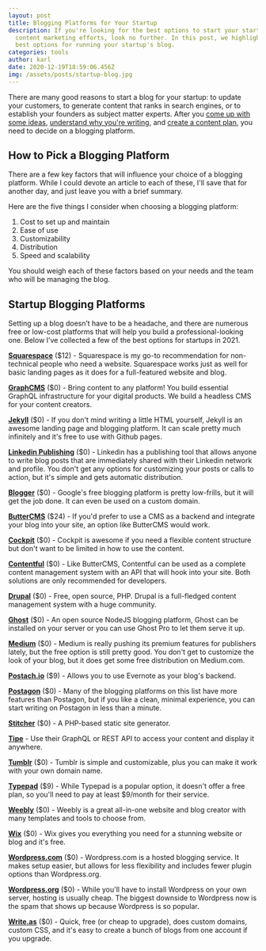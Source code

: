```yaml
---
layout: post
title: Blogging Platforms for Your Startup
description: If you're looking for the best options to start your startup's
  content marketing efforts, look no further. In this post, we highlight the
  best options for running your startup's blog.
categories: tools
author: karl
date: 2020-12-19T18:59:06.456Z
img: /assets/posts/startup-blog.jpg
---
```

There are many good reasons to start a blog for your startup: to update your customers, to generate content that ranks in search engines, or to establish your founders as subject matter experts. After you [come up with some ideas](https://draft.dev/learn/posts/ideas), [understand why you're writing](https://draft.dev/learn/posts/three-questions), and [create a content plan](https://draft.dev/learn/posts/content-plan), you need to decide on a blogging platform.

## How to Pick a Blogging Platform
There are a few key factors that will influence your choice of a blogging platform. While I could devote an article to each of these, I'll save that for another day, and just leave you with a brief summary.

Here are the five things I consider when choosing a blogging platform:

1. Cost to set up and maintain
2. Ease of use
3. Customizability
4. Distribution
5. Speed and scalability

You should weigh each of these factors based on your needs and the team who will be managing the blog.

## Startup Blogging Platforms
Setting up a blog doesn’t have to be a headache, and there are numerous free or low-cost platforms that will help you build a professional-looking one. Below I’ve collected a few of the best options for startups in 2021.

**[Squarespace](https://www.squarespace.com/)** ($12) - Squarespace is my go-to recommendation for non-technical people who need a website. Squarespace works just as well for basic landing pages as it does for a full-featured website and blog.

**[GraphCMS](https://graphcms.com/)** ($0) - Bring content to any platform! You build essential GraphQL infrastructure for your digital products. We build a headless CMS for your content creators.

**[Jekyll](https://jekyllrb.com/)** ($0) - If you don't mind writing a little HTML yourself, Jekyll is an awesome landing page and blogging platform. It can scale pretty much infinitely and it's free to use with Github pages.

**[Linkedin Publishing](https://www.linkedin.com/post/new)** ($0) - Linkedin has a publishing tool that allows anyone to write blog posts that are immediately shared with their Linkedin network and profile. You don't get any options for customizing your posts or calls to action, but it's simple and gets automatic distribution.

**[Blogger](https://www.blogger.com/)** ($0) - Google's free blogging platform is pretty low-frills, but it will get the job done. It can even be used on a custom domain.

**[ButterCMS](https://buttercms.com/)** ($24) - If you'd prefer to use a CMS as a backend and integrate your blog into your site, an option like ButterCMS would work.

**[Cockpit](https://getcockpit.com/)** ($0) - Cockpit is awesome if you need a flexible content structure but don't want to be limited in how to use the content.

**[Contentful](https://www.contentful.com/)** ($0) - Like ButterCMS, Contentful can be used as a complete content management system with an API that will hook into your site. Both solutions are only recommended for developers.

**[Drupal](https://www.drupal.org/)** ($0) - Free, open source, PHP. Drupal is a full-fledged content management system with a huge community.

**[Ghost](https://ghost.org/)** ($0) - An open source NodeJS blogging platform, Ghost can be installed on your server or you can use Ghost Pro to let them serve it up.

**[Medium](https://medium.com/new-story)** ($0) - Medium is really pushing its premium features for publishers lately, but the free option is still pretty good. You don't get to customize the look of your blog, but it does get some free distribution on Medium.com.

**[Postach.io](https://postach.io/site)** ($9) - Allows you to use Evernote as your blog's backend.

**[Postagon](http://www.postagon.com/)** ($0) - Many of the blogging platforms on this list have more features than Postagon, but if you like a clean, minimal experience, you can start writing on Postagon in less than a minute.

**[Stitcher](https://www.stitcher.io/)** ($0) - A PHP-based static site generator.

**[Tipe](https://tipe.io/)** - Use their GraphQL or REST API to access your content and display it anywhere.

**[Tumblr](https://www.tumblr.com/)** ($0) - Tumblr is simple and customizable, plus you can make it work with your own domain name.

**[Typepad](http://www.typepad.com/)** ($9) - While Typepad is a popular option, it doesn't offer a free plan, so you'll need to pay at least $9/month for their service.

**[Weebly](https://www.weebly.com/)** ($0) - Weebly is a great all-in-one website and blog creator with many templates and tools to choose from.

**[Wix](https://www.wix.com/)** ($0) - Wix gives you everything you need for a stunning website or blog and it's free.

**[Wordpress.com](https://wordpress.com/)** ($0) - Wordpress.com is a hosted blogging service. It makes setup easier, but allows for less flexibility and includes fewer plugin options than Wordpress.org.

**[Wordpress.org](https://wordpress.org/)** ($0) - While you'll have to install Wordpress on your own server, hosting is usually cheap. The biggest downside to Wordpress now is the spam that shows up because Wordpress is so popular.

**[Write.as](https://write.as/)** ($0) - Quick, free (or cheap to upgrade), does custom domains, custom CSS, and it's easy to create a bunch of blogs from one account if you upgrade.